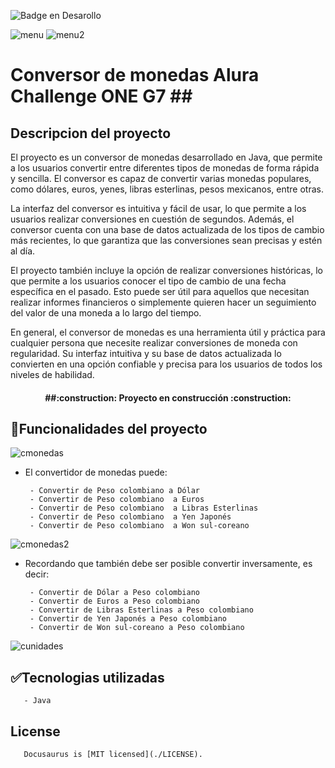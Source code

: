 ![Badge en Desarollo](https://img.shields.io/badge/STATUS-DEPLOY-green)

![menu](https://user-images.githubusercontent.com/123501294/236914417-53610eab-1a1a-4a28-b7d3-6b2b9968ba74.png)
![menu2](https://user-images.githubusercontent.com/123501294/236914438-aa8ed030-df05-4eed-bca2-354a90308e0f.png)

<h1>Conversor de monedas Alura Challenge ONE G7
##<h2>Descripcion del proyecto</h2>

El proyecto es un conversor de monedas desarrollado en Java, que permite a los usuarios convertir entre diferentes tipos de monedas de forma rápida y sencilla. El conversor es capaz de convertir varias monedas populares, como dólares, euros, yenes, libras esterlinas, pesos mexicanos, entre otras.

La interfaz del conversor es intuitiva y fácil de usar, lo que permite a los usuarios realizar conversiones en cuestión de segundos. Además, el conversor cuenta con una base de datos actualizada de los tipos de cambio más recientes, lo que garantiza que las conversiones sean precisas y estén al día.

El proyecto también incluye la opción de realizar conversiones históricas, lo que permite a los usuarios conocer el tipo de cambio de una fecha específica en el pasado. Esto puede ser útil para aquellos que necesitan realizar informes financieros o simplemente quieren hacer un seguimiento del valor de una moneda a lo largo del tiempo.

En general, el conversor de monedas es una herramienta útil y práctica para cualquier persona que necesite realizar conversiones de moneda con regularidad. Su interfaz intuitiva y su base de datos actualizada lo convierten en una opción confiable y precisa para los usuarios de todos los niveles de habilidad.

<h4 align="center">
##:construction: Proyecto en construcción :construction:
</h4>

## :hammer:Funcionalidades del proyecto

![cmonedas](https://user-images.githubusercontent.com/123501294/236914484-9647ca5f-f33a-448a-908d-d17fa8b940fe.png)

- El convertidor de monedas puede:

       - Convertir de Peso colombiano a Dólar
       - Convertir de Peso colombiano  a Euros
       - Convertir de Peso colombiano  a Libras Esterlinas
       - Convertir de Peso colombiano  a Yen Japonés
       - Convertir de Peso colombiano  a Won sul-coreano
       
![cmonedas2](https://user-images.githubusercontent.com/123501294/236914516-00a82280-dace-4109-be66-813f52001cc1.png)

- Recordando que también debe ser posible convertir inversamente, es decir:

       - Convertir de Dólar a Peso colombiano
       - Convertir de Euros a Peso colombiano
       - Convertir de Libras Esterlinas a Peso colombiano
       - Convertir de Yen Japonés a Peso colombiano
       - Convertir de Won sul-coreano a Peso colombiano
       
![cunidades](https://user-images.githubusercontent.com/123501294/236914545-3f4692a0-d773-4c26-b2c3-5ae930c17f55.png)

## :white_check_mark:Tecnologias utilizadas
       - Java
       
## License
       Docusaurus is [MIT licensed](./LICENSE).
